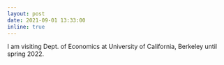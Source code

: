 ```yaml
---
layout: post
date: 2021-09-01 13:33:00
inline: true
---
```


I am visiting Dept. of Economics at University of California, Berkeley until spring 2022.
